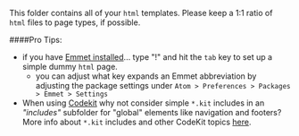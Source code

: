 This folder contains all of your ```html``` templates.
Please keep a 1:1 ratio of ```html``` files to page types, if possible.

####Pro Tips:

- if you have [Emmet installed](https://atom.io/packages/emmet)... type "!" and hit the ```tab``` key to set up a simple dummy ```html``` page.
  - you can adjust what key expands an Emmet abbreviation by adjusting the package settings under ```Atom > Preferences > Packages > Emmet > Settings```
- When using [Codekit](https://incident57.com/codekit/index.html) why not consider simple ```*.kit``` includes in an _"includes"_ subfolder for "global" elements like navigation and footers? More info about ```*.kit``` includes and other CodeKit topics [here](https://incident57.com/codekit/help.html#kit).
